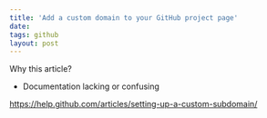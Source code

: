 ```yaml
---
title: 'Add a custom domain to your GitHub project page'
date:
tags: github
layout: post
---
```


Why this article?
- Documentation lacking or confusing

https://help.github.com/articles/setting-up-a-custom-subdomain/
